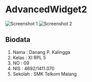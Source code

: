# AdvancedWidget2
![Screenshot 1](http://i1067.photobucket.com/albums/u422/danangpk/Screenshot_2016-09-27-23-35-56-243_id.sch.smktelkom_mlg.learn.advancedwidget2_zpsh5lsjpoa.png)
![Screenshot 2](http://i1067.photobucket.com/albums/u422/danangpk/Screenshot_2016-09-27-23-35-48-118_id.sch.smktelkom_mlg.learn.advancedwidget2_zpsnuc1vduh.png)
## Biodata
1. Nama : Danang P. Kalingga
2. Kelas : XI RPL 5
3. NO : 09
4. NIS : 4692/1411.070
5. Sekolah : SMK Telkom Malang

